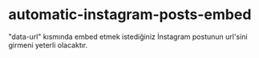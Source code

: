 # automatic-instagram-posts-embed


<div class="instagram" data-url="https://www.instagram.com/p/ABC123/"></div>
"data-url" kısmında embed etmek istediğiniz İnstagram postunun url'sini girmeni yeterli olacaktır.
